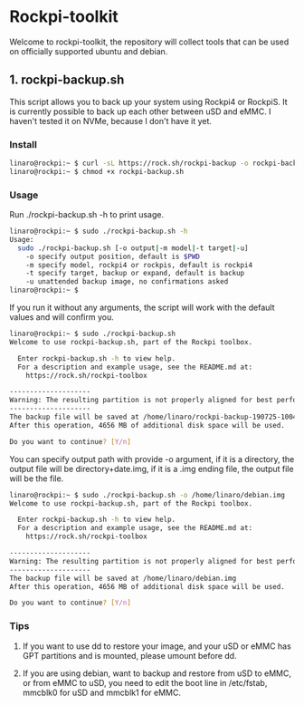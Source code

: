 # Rockpi-toolkit

Welcome to rockpi-toolkit, the repository will collect tools that can be used on officially supported ubuntu and debian.

## 1. rockpi-backup.sh

This script allows you to back up your system using Rockpi4 or RockpiS. It is currently possible to back up each other between uSD and eMMC. I haven't tested it on NVMe, because I don't have it yet.

### Install

``` bash
linaro@rockpi:~ $ curl -sL https://rock.sh/rockpi-backup -o rockpi-backup.sh
linaro@rockpi:~ $ chmod +x rockpi-backup.sh
```

### Usage

Run ./rockpi-backup.sh -h to print usage.

```bash
linaro@rockpi:~ $ sudo ./rockpi-backup.sh -h
Usage:
  sudo ./rockpi-backup.sh [-o output|-m model|-t target|-u]
    -o specify output position, default is $PWD
    -m specify model, rockpi4 or rockpis, default is rockpi4
    -t specify target, backup or expand, default is backup
    -u unattended backup image, no confirmations asked
linaro@rockpi:~ $
```

If you run it without any arguments, the script will work with the default values and will confirm you.

```bash
linaro@rockpi:~ $ sudo ./rockpi-backup.sh
Welcome to use rockpi-backup.sh, part of the Rockpi toolbox.

  Enter rockpi-backup.sh -h to view help.
  For a description and example usage, see the README.md at:
    https://rock.sh/rockpi-toolbox

--------------------
Warning: The resulting partition is not properly aligned for best performance.
--------------------
The backup file will be saved at /home/linaro/rockpi-backup-190725-1004.img
After this operation, 4656 MB of additional disk space will be used.

Do you want to continue? [Y/n]
```

You can specify output path with provide -o argument, if it is a directory, the output file will be directory+date.img, if it is a .img ending file, the output file will be the file.

```bash
linaro@rockpi:~ $ sudo ./rockpi-backup.sh -o /home/linaro/debian.img
Welcome to use rockpi-backup.sh, part of the Rockpi toolbox.

  Enter rockpi-backup.sh -h to view help.
  For a description and example usage, see the README.md at:
    https://rock.sh/rockpi-toolbox

--------------------
Warning: The resulting partition is not properly aligned for best performance.
--------------------
The backup file will be saved at /home/linaro/debian.img
After this operation, 4656 MB of additional disk space will be used.

Do you want to continue? [Y/n]
```

### Tips

1. If you want to use dd to restore your image, and your uSD or eMMC has GPT partitions and is mounted, please umount before dd.

2. If you are using debian, want to backup and restore from uSD to eMMC, or from eMMC to uSD, you need to edit the boot line in /etc/fstab, mmcblk0 for uSD and mmcblk1 for eMMC.
